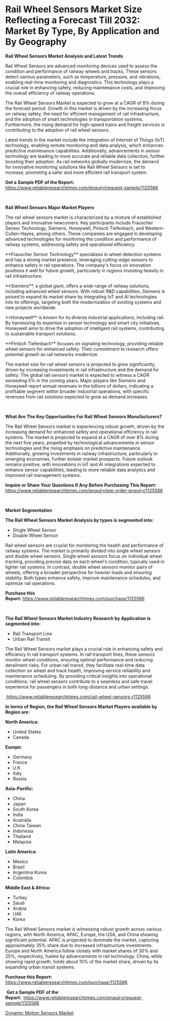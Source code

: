 <p><h1>Rail Wheel Sensors Market Size Reflecting a Forecast Till 2032: Market By Type, By Application and By Geography</h1></p><p><strong>Rail Wheel Sensors Market Analysis and Latest Trends</strong></p>
<p><p>Rail Wheel Sensors are advanced monitoring devices used to assess the condition and performance of railway wheels and tracks. These sensors detect various parameters, such as temperature, pressure, and vibrations, enabling real-time monitoring and diagnostics. This technology plays a crucial role in enhancing safety, reducing maintenance costs, and improving the overall efficiency of railway operations.</p><p>The Rail Wheel Sensors Market is expected to grow at a CAGR of 8% during the forecast period. Growth in this market is driven by the increasing focus on railway safety, the need for efficient management of rail infrastructure, and the adoption of smart technologies in transportation systems. Furthermore, the rising demand for high-speed trains and freight services is contributing to the adoption of rail wheel sensors.</p><p>Latest trends in the market include the integration of Internet of Things (IoT) technology, enabling remote monitoring and data analysis, which enhances predictive maintenance capabilities. Additionally, advancements in sensor technology are leading to more accurate and reliable data collection, further boosting their adoption. As rail networks globally modernize, the demand for innovative monitoring solutions like Rail Wheel Sensors is set to increase, promoting a safer and more efficient rail transport system.</p></p>
<p><strong>Get a Sample PDF of the Report:&nbsp;</strong> <a href="https://www.reliableresearchtimes.com/enquiry/request-sample/1125586?utm_campaign=2308&utm_medium=2&utm_source=Github&utm_content=ia&utm_term=12022025&utm_id=rail-wheel-sensors">https://www.reliableresearchtimes.com/enquiry/request-sample/1125586</a></p>
<p>&nbsp;</p>
<p><strong>Rail Wheel Sensors Major Market Players</strong></p>
<p><p>The rail wheel sensors market is characterized by a mixture of established players and innovative newcomers. Key participants include Frauscher Sensor Technology, Siemens, Honeywell, Pintsch Tiefenbach, and Western-Cullen-Hayes, among others. These companies are engaged in developing advanced technologies for monitoring the condition and performance of railway systems, addressing safety and operational efficiency.</p><p>**Frauscher Sensor Technology** specializes in wheel detection systems and has a strong market presence, leveraging cutting-edge sensors to enhance safety in rail operations. The company's focus on innovation positions it well for future growth, particularly in regions investing heavily in rail infrastructure.</p><p>**Siemens**, a global giant, offers a wide range of railway solutions, including advanced wheel sensors. With robust R&D capabilities, Siemens is poised to expand its market share by integrating IoT and AI technologies into its offerings, targeting both the modernization of existing systems and new projects worldwide.</p><p>**Honeywell** is known for its diverse industrial applications, including rail. By harnessing its expertise in sensor technology and smart city initiatives, Honeywell aims to drive the adoption of intelligent rail systems, contributing to sustainable transport solutions.</p><p>**Pintsch Tiefenbach** focuses on signaling technology, providing reliable wheel sensors for enhanced safety. Their commitment to research offers potential growth as rail networks modernize.</p><p>The market size for rail wheel sensors is projected to grow significantly, driven by increasing investments in rail infrastructure and the demand for safety. The global rail sensors market is expected to witness a CAGR exceeding 5% in the coming years. Major players like Siemens and Honeywell report annual revenues in the billions of dollars, indicating a profitable segment within broader industrial operations, with specific revenues from rail solutions expected to grow as demand increases.</p></p>
<p>&nbsp;</p>
<p><strong>What Are The Key Opportunities For Rail Wheel Sensors Manufacturers?</strong></p>
<p><p>The Rail Wheel Sensors market is experiencing robust growth, driven by the increasing demand for enhanced safety and operational efficiency in rail systems. The market is projected to expand at a CAGR of over 8% during the next five years, propelled by technological advancements in sensor technologies and the rising emphasis on predictive maintenance. Additionally, growing investments in railway infrastructure, particularly in emerging economies, further bolster market prospects. Future outlook remains positive, with innovations in IoT and AI integrations expected to enhance sensor capabilities, leading to more reliable data analytics and improved rail management systems.</p></p>
<p><strong>Inquire or Share Your Questions If Any Before Purchasing This Report:</strong> <a href="https://www.reliableresearchtimes.com/enquiry/pre-order-enquiry/1125586?utm_campaign=2308&utm_medium=2&utm_source=Github&utm_content=ia&utm_term=12022025&utm_id=rail-wheel-sensors">https://www.reliableresearchtimes.com/enquiry/pre-order-enquiry/1125586</a></p>
<p>&nbsp;</p>
<p><strong>Market Segmentation</strong></p>
<p><strong>The Rail Wheel Sensors Market Analysis by types is segmented into:</strong></p>
<p><ul><li>Single Wheel Sensor</li><li>Double Wheel Sensor</li></ul></p>
<p><p>Rail wheel sensors are crucial for monitoring the health and performance of railway systems. The market is primarily divided into single wheel sensors and double wheel sensors. Single wheel sensors focus on individual wheel tracking, providing precise data on each wheel's condition, typically used in lighter rail systems. In contrast, double wheel sensors monitor pairs of wheels, offering a broader perspective for heavier loads and ensuring stability. Both types enhance safety, improve maintenance schedules, and optimize rail operations.</p></p>
<p><strong>Purchase this Report:&nbsp;</strong><a href="https://www.reliableresearchtimes.com/purchase/1125586?utm_campaign=2308&utm_medium=2&utm_source=Github&utm_content=ia&utm_term=12022025&utm_id=rail-wheel-sensors">https://www.reliableresearchtimes.com/purchase/1125586</a></p>
<p>&nbsp;</p>
<p><strong>The Rail Wheel Sensors Market Industry Research by Application is segmented into:</strong></p>
<p><ul><li>Rail Transport Line</li><li>Urban Rail Transit</li></ul></p>
<p><p>The Rail Wheel Sensors market plays a crucial role in enhancing safety and efficiency in rail transport systems. In rail transport lines, these sensors monitor wheel conditions, ensuring optimal performance and reducing derailment risks. For urban rail transit, they facilitate real-time data collection on wheel and track health, improving service reliability and maintenance scheduling. By providing critical insights into operational conditions, rail wheel sensors contribute to a seamless and safe travel experience for passengers in both long-distance and urban settings.</p></p>
<p><a href="https://www.reliableresearchtimes.com/rail-wheel-sensors-r1125586?utm_campaign=2308&utm_medium=2&utm_source=Github&utm_content=ia&utm_term=12022025&utm_id=rail-wheel-sensors">&nbsp;https://www.reliableresearchtimes.com/rail-wheel-sensors-r1125586</a></p>
<p><strong>In terms of Region, the Rail Wheel Sensors Market Players available by Region are:</strong></p>
<p>
    <p> <strong> North America: </strong>
        <ul>
            <li>United States</li>
            <li>Canada</li>
        </ul>
        </p> 
    <p> <strong> Europe: </strong>
        <ul>
            <li>Germany</li>
            <li>France</li>
            <li>U.K.</li>
            <li>Italy</li>
            <li>Russia</li>
        </ul>
        </p> 
    <p> <strong> Asia-Pacific: </strong>
        <ul>
            <li>China</li>
            <li>Japan</li>
            <li>South Korea</li>
            <li>India</li>
            <li>Australia</li>
            <li>China Taiwan</li>
            <li>Indonesia</li>
            <li>Thailand</li>
            <li>Malaysia</li>
        </ul>
        </p> 
    <p> <strong> Latin America: </strong>
        <ul>
            <li>Mexico</li>
            <li>Brazil</li>
            <li>Argentina Korea</li>
            <li>Colombia</li>
        </ul>
        </p> 
    <p> <strong> Middle East & Africa: </strong>
        <ul>
            <li>Turkey</li>
            <li>Saudi</li>
            <li>Arabia</li>
            <li>UAE</li>
            <li>Korea</li>
        </ul>
    </p>
    </p>
<p><p>The Rail Wheel Sensors market is witnessing robust growth across various regions, with North America, APAC, Europe, the USA, and China showing significant potential. APAC is projected to dominate the market, capturing approximately 35% share due to increased infrastructure investments. Europe and North America follow closely with market shares of 30% and 25%, respectively, fueled by advancements in rail technology. China, while showing rapid growth, holds about 10% of the market share, driven by its expanding urban transit systems.</p></p>
<p><strong>Purchase this Report: </strong><a href="https://www.reliableresearchtimes.com/purchase/1125586?utm_campaign=2308&utm_medium=2&utm_source=Github&utm_content=ia&utm_term=12022025&utm_id=rail-wheel-sensors">https://www.reliableresearchtimes.com/purchase/1125586</a></p>
<p>&nbsp;<strong>Get a Sample PDF of the Report:&nbsp;&nbsp;</strong><a href="https://www.reliableresearchtimes.com/enquiry/request-sample/1125586?utm_campaign=2308&utm_medium=2&utm_source=Github&utm_content=ia&utm_term=12022025&utm_id=rail-wheel-sensors">https://www.reliableresearchtimes.com/enquiry/request-sample/1125586</a></p>
<p><strong></strong></p>
<p><p><a href="https://github.com/leopardmicheal7019/Market-Research-Report-List-1/blob/main/dynamic-motion-sensors-market.md?utm_campaign=2308&utm_medium=2&utm_source=Github&utm_content=ia&utm_term=12022025&utm_id=rail-wheel-sensors">Dynamic Motion Sensors Market</a></p></p>